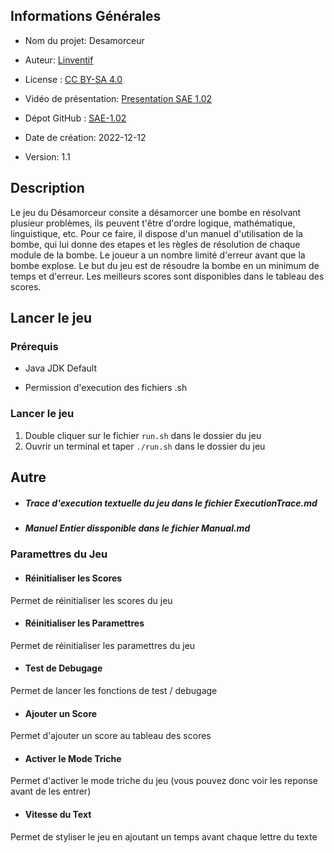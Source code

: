 ## Informations Générales

- Nom du projet: Desamorceur

- Auteur: [Linventif](https://github.com/linventif)

- License : [CC BY-SA 4.0](https://creativecommons.org/licenses/by-sa/4.0/)

- Vidéo de présentation: [Presentation SAE 1.02](https://youtu.be/APwcJ4E5A2I)

- Dépot GitHub : [SAE-1.02](https://github.com/linventif/SAE-1.02)

- Date de création: 2022-12-12

- Version: 1.1

## Description

Le jeu du Désamorceur consite a désamorcer une bombe en résolvant plusieur problèmes, ils peuvent t'être d'ordre logique, mathématique, linguistique, etc. Pour ce faire, il dispose d'un manuel d'utilisation de la bombe, qui lui donne des etapes et les règles de résolution de chaque module de la bombe. Le joueur a un nombre limité d'erreur avant que la bombe explose. Le but du jeu est de résoudre la bombe en un minimum de temps et d'erreur. Les meilleurs scores sont disponibles dans le tableau des scores.

## Lancer le jeu

### Prérequis

- Java JDK Default

- Permission d'execution des fichiers .sh

### Lancer le jeu

1. Double cliquer sur le fichier `run.sh` dans le dossier du jeu
2. Ouvrir un terminal et taper `./run.sh` dans le dossier du jeu

## Autre

 - ##### Trace d'execution textuelle du jeu dans le fichier ExecutionTrace.md

- ##### Manuel Entier dissponible dans le fichier Manual.md

### Paramettres du Jeu

- #### Réinitialiser les Scores

Permet de réinitialiser les scores du jeu

- #### Réinitialiser les Paramettres

Permet de réinitialiser les paramettres du jeu

- #### Test de Debugage

Permet de lancer les fonctions de test / debugage

- #### Ajouter un Score

Permet d'ajouter un score au tableau des scores

- #### Activer le Mode Triche

Permet d'activer le mode triche du jeu (vous pouvez donc voir les reponse avant de les entrer)

- #### Vitesse du Text

Permet de styliser le jeu en ajoutant un temps avant chaque lettre du texte
